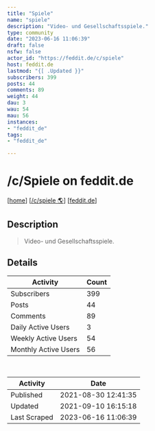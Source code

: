 ```yaml
---
title: "Spiele" 
name: "spiele"
description: "Video- und Gesellschaftsspiele."
type: community
date: "2023-06-16 11:06:39"
draft: false
nsfw: false
actor_id: "https://feddit.de/c/spiele"
host: feddit.de
lastmod: "{[ .Updated }}"
subscribers: 399
posts: 44
comments: 89
weight: 44
dau: 3
wau: 54
mau: 56
instances:
- "feddit_de"
tags: 
- "feddit_de"

---
```


# /c/Spiele on feddit.de

[[home](/)]
[[/c/spiele 🌎](https://feddit.de/c/spiele)]
[[feddit.de](/instances/feddit_de)]


## Description 

<blockquote class="description">
Video- und Gesellschaftsspiele.
</blockquote>


## Details

| Activity | Count  |
|----------------------|---|
| Subscribers          | 399 |
| Posts                | 44  |
| Comments             | 89  |
| Daily Active Users   | 3  |
| Weekly Active Users  | 54  |
| Monthly Active Users | 56  |

<br>

| Activity | Date |
|----------------------|---|
| Published            | 2021-08-30 12:41:35 |
| Updated              | 2021-09-10 16:15:18 |
| Last Scraped         | 2023-06-16 11:06:39 |

